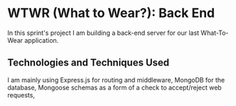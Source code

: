 # WTWR (What to Wear?): Back End

In this sprint's project I am building a back-end server for our last What-To-Wear application.

## Technologies and Techniques Used

I am mainly using Express.js for routing and middleware, MongoDB for the database, Mongoose schemas as a form of a check to accept/reject web requests,
